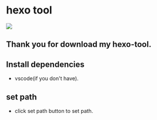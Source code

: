 # hexo tool

![](https://raw.githubusercontent.com/Sethites/Image/master/hexo.gif)
  ## Thank you for download my hexo-tool.

## Install dependencies

- vscode(if you don't have).

## set path

- click set path button to set path.

